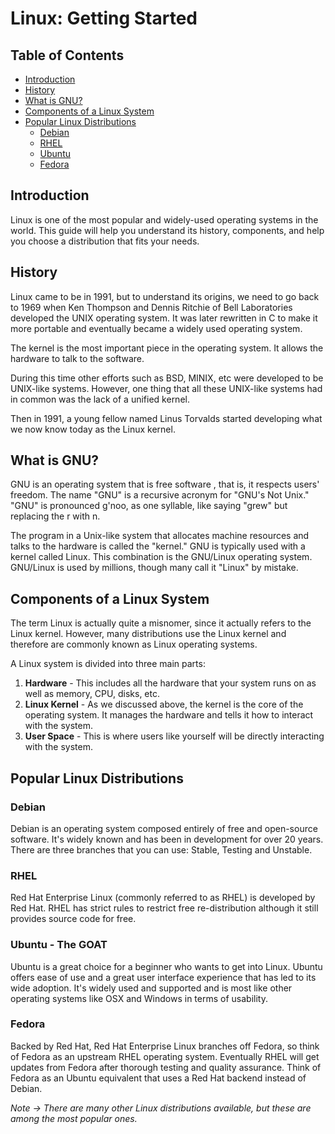 # Linux: Getting Started

## Table of Contents
- [Introduction](#introduction)
- [History](#history)
- [What is GNU?](#what-is-gnu)
- [Components of a Linux System](#components-of-a-linux-system)
- [Popular Linux Distributions](#popular-linux-distributions)
  - [Debian](#debian)
  - [RHEL](#rhel)
  - [Ubuntu](#ubuntu)
  - [Fedora](#fedora)

## Introduction
Linux is one of the most popular and widely-used operating systems in the world. This guide will help you understand its history, components, and help you choose a distribution that fits your needs.

## History
Linux came to be in 1991, but to understand its origins, we need to go back to 1969 when Ken Thompson and Dennis Ritchie of Bell Laboratories developed the UNIX operating system. It was later rewritten in C to make it more portable and eventually became a widely used operating system.

The kernel is the most important piece in the operating system. It allows the hardware to talk to the software.

During this time other efforts such as BSD, MINIX, etc were developed to be UNIX-like systems. However, one thing that all these UNIX-like systems had in common was the lack of a unified kernel.

Then in 1991, a young fellow named Linus Torvalds started developing what we now know today as the Linux kernel.

## What is GNU?
GNU is an operating system that is free software , that is, it respects users' freedom. The name "GNU" is a recursive acronym for "GNU's Not Unix." "GNU" is pronounced g'noo, as one syllable, like saying "grew" but replacing the r with n.

The program in a Unix-like system that allocates machine resources and talks to the hardware is called the "kernel." GNU is typically used with a kernel called Linux. This combination is the GNU/Linux operating system. GNU/Linux is used by millions, though many call it "Linux" by mistake.

## Components of a Linux System
The term Linux is actually quite a misnomer, since it actually refers to the Linux kernel. However, many distributions use the Linux kernel and therefore are commonly known as Linux operating systems.

A Linux system is divided into three main parts:

1. **Hardware** - This includes all the hardware that your system runs on as well as memory, CPU, disks, etc.
2. **Linux Kernel** - As we discussed above, the kernel is the core of the operating system. It manages the hardware and tells it how to interact with the system.
3. **User Space** - This is where users like yourself will be directly interacting with the system.

## Popular Linux Distributions

### Debian
Debian is an operating system composed entirely of free and open-source software. It's widely known and has been in development for over 20 years. There are three branches that you can use: Stable, Testing and Unstable.

### RHEL
Red Hat Enterprise Linux (commonly referred to as RHEL) is developed by Red Hat. RHEL has strict rules to restrict free re-distribution although it still provides source code for free.

### Ubuntu - The GOAT
Ubuntu is a great choice for a beginner who wants to get into Linux. Ubuntu offers ease of use and a great user interface experience that has led to its wide adoption. It's widely used and supported and is most like other operating systems like OSX and Windows in terms of usability.

### Fedora
Backed by Red Hat, Red Hat Enterprise Linux branches off Fedora, so think of Fedora as an upstream RHEL operating system. Eventually RHEL will get updates from Fedora after thorough testing and quality assurance. Think of Fedora as an Ubuntu equivalent that uses a Red Hat backend instead of Debian.

*Note -> There are many other Linux distributions available, but these are among the most popular ones.*